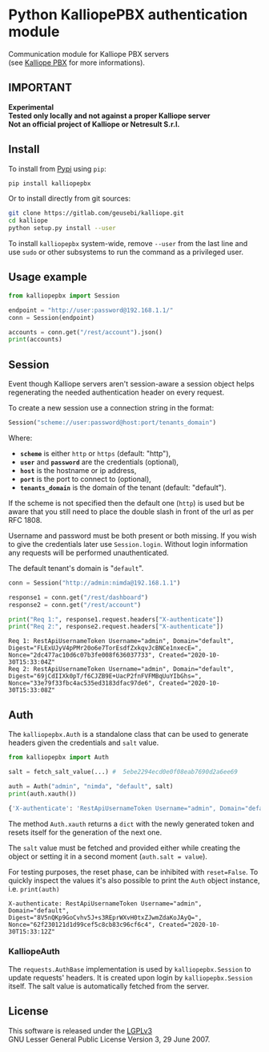 # Python KalliopePBX authentication module

Communication module for Kalliope PBX servers  
(see [Kalliope PBX](<www.kalliopepbx.com/>) for more informations).

## IMPORTANT

**Experimental**  
**Tested only locally and not against a proper Kalliope server**  
**Not an official project of Kalliope or Netresult S.r.l.**

## Install

To install from [Pypi](www.pypi.org/) using `pip`:
```sh
pip install kalliopepbx
```

Or to install directly from git sources:
```bash
git clone https://gitlab.com/geusebi/kalliope.git
cd kalliope
python setup.py install --user
```

To install `kalliopepbx` system-wide, remove `--user` from the last 
line and use `sudo` or other subsystems to run the command as a 
privileged user.

## Usage example

```python
from kalliopepbx import Session

endpoint = "http://user:password@192.168.1.1/"
conn = Session(endpoint)

accounts = conn.get("/rest/account").json()
print(accounts)
```

## Session

Event though Kalliope servers aren't session-aware a session object
helps regenerating the needed authentication header on every request.

To create a new session use a connection string in the format:
```python
Session("scheme://user:password@host:port/tenants_domain")
```
Where:

- **`scheme`** is either `http` or `https` (default: "http"),
- **`user`** and **`password`** are the credentials (optional),
- **`host`** is the hostname or ip address,
- **`port`** is the port to connect to (optional),
- **`tenants_domain`** is the domain of the tenant (default: "default").

If the scheme is not specified then the default one (`http`) is used but
be aware that you still need to place the double slash in front of the
url as per RFC 1808.

Username and password must be both present or both missing. If you wish
to give the credentials later use `Session.login`. Without login
information any requests will be performed unauthenticated.

The default tenant's domain is "`default`".

```python
conn = Session("http://admin:nimda@192.168.1.1")

response1 = conn.get("/rest/dashboard")
response2 = conn.get("/rest/account")

print("Req 1:", response1.request.headers["X-authenticate"])
print("Req 2:", response2.request.headers["X-authenticate"])
```
```
Req 1: RestApiUsernameToken Username="admin", Domain="default", Digest="FLExUJyV4pPMr20o6e7TorEsdfZxkqvJcBNCe1nxecE=", Nonce="2dc477ac10d6c07b3fe008f636037733", Created="2020-10-30T15:33:04Z"
Req 2: RestApiUsernameToken Username="admin", Domain="default", Digest="69jCdIIXk0pT/f6CJZB9E+UacP2fnFVFMBqUuYIbGhs=", Nonce="33e79f33fbc4ac535ed3183dfac97de6", Created="2020-10-30T15:33:08Z"
```

## Auth

The `kalliopepbx.Auth` is a standalone class that can be used to 
generate headers given the credentials and `salt` value.

```python
from kalliopepbx import Auth

salt = fetch_salt_value(...) #  5ebe2294ecd0e0f08eab7690d2a6ee69

auth = Auth("admin", "nimda", "default", salt)
print(auth.xauth())
```
```python
{'X-authenticate': 'RestApiUsernameToken Username="admin", Domain="default", Digest="8V5nQKp9GoCvhv5J+s3REprWXvH0txZJwmZdaKoJAyQ=", Nonce="62f230121d1d99cef5c8cb83c96cf6c4", Created="2020-10-30T15:33:12Z"'}
```

The method `Auth.xauth` returns a `dict` with the newly generated token
and resets itself for the generation of the next one.

The `salt` value must be fetched and provided either while creating the
object or setting it in a second moment (`auth.salt = value`).

For testing purposes, the reset phase, can be inhibited with
`reset=False`. To quickly inspect the values it's also possible to print
the `Auth` object instance, i.e. `print(auth)`

```
X-authenticate: RestApiUsernameToken Username="admin", Domain="default", Digest="8V5nQKp9GoCvhv5J+s3REprWXvH0txZJwmZdaKoJAyQ=", Nonce="62f230121d1d99cef5c8cb83c96cf6c4", Created="2020-10-30T15:33:12Z"
```

### KalliopeAuth

The `requests.AuthBase` implementation is used by `kalliopepbx.Session` to
update requests' headers. It is created upon login by `kalliopepbx.Session`
itself. The salt value is automatically fetched from the server.

## License

This software is released under the
[LGPLv3](www.gnu.org/licenses/lgpl-3.0.html)  
GNU Lesser General Public License Version 3, 29 June 2007.
